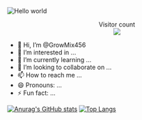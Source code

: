<img src="https://raw.githubusercontent.com/sagar-viradiya/sagar-viradiya/master/resources/banner.png" alt="Hello world">

<p align="center"> 
  Visitor count<br>
  <img src="https://profile-counter.glitch.me/GrowMix456/count.svg" />
</p>

- 👋 Hi, I’m @GrowMix456
- 👀 I’m interested in ...
- 🌱 I’m currently learning ...
- 💞️ I’m looking to collaborate on ...
- 📫 How to reach me ...
- 😄 Pronouns: ...
- ⚡ Fun fact: ...

<!---
GrowMix456/GrowMix456 is a ✨ special ✨ repository because its `README.md` (this file) appears on your GitHub profile.
You can click the Preview link to take a look at your changes.
--->
[![Anurag's GitHub stats](https://github-readme-stats.vercel.app/api?username=GrowMix456)](https://github.com/anuraghazra/github-readme-stats)
[![Top Langs](https://github-readme-stats.vercel.app/api/top-langs/?username=GrowMix456)](https://github.com/anuraghazra/github-readme-stats)

